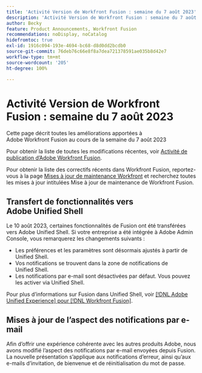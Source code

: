 ```yaml
---
title: 'Activité Version de Workfront Fusion : semaine du 7 août 2023'
description: 'Activité Version de Workfront Fusion : semaine du 7 août 2023'
author: Becky
feature: Product Announcements, Workfront Fusion
recommendations: noDisplay, noCatalog
hidefromtoc: true
exl-id: 1916c094-193e-4694-bc68-d8d0dd2bcdb0
source-git-commit: 76deb76c66e8f8a7dea721378591ae035b8d42e7
workflow-type: tm+mt
source-wordcount: '205'
ht-degree: 100%

---
```


# Activité Version de Workfront Fusion : semaine du 7 août 2023

Cette page décrit toutes les améliorations apportées à Adobe Workfront Fusion au cours de la semaine du
7 août 2023

Pour obtenir la liste de toutes les modifications récentes, voir [Activité de publication d’Adobe Workfront Fusion](../../../product-announcements/product-releases/fusion-release-activity/fusion-release-activity.md).

Pour obtenir la liste des correctifs récents dans Workfront Fusion, reportez-vous à la page [Mises à jour de maintenance Workfront](https://experienceleague.adobe.com/docs/workfront-known-issues/releases/current-updates.html) et recherchez toutes les mises à jour intitulées Mise à jour de maintenance de Workfront Fusion.

## Transfert de fonctionnalités vers Adobe Unified Shell

Le 10 août 2023, certaines fonctionnalités de Fusion ont été transférées vers Adobe Unified Shell. Si votre entreprise a été intégrée à Adobe Admin Console, vous remarquerez les changements suivants :

* Les préférences et les paramètres sont désormais ajustés à partir de Unified Shell.
* Vos notifications se trouvent dans la zone de notifications de Unified Shell.
* Les notifications par e-mail sont désactivées par défaut. Vous pouvez les activer via Unified Shell.

Pour plus d’informations sur Fusion dans Unified Shell, voir [[!DNL Adobe Unified Experience]  pour  [!DNL Workfront Fusion]](/help/quicksilver/workfront-fusion/fusion-in-admin-console/fusion-unified-experience.md).


## Mises à jour de l’aspect des notifications par e-mail

Afin d’offrir une expérience cohérente avec les autres produits Adobe, nous avons modifié l’aspect des notifications par e-mail envoyées depuis Fusion. La nouvelle présentation s’applique aux notifications d’erreur, ainsi qu’aux e-mails d’invitation, de bienvenue et de réinitialisation du mot de passe.
